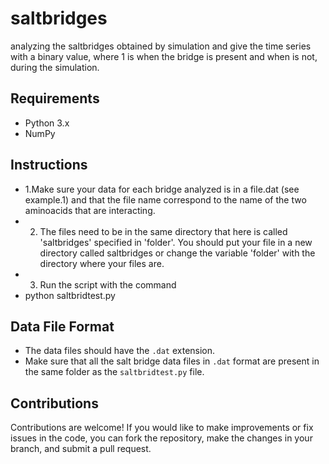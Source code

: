# saltbridges
analyzing the saltbridges obtained by simulation and give the time series with a binary value, where 1 is when the bridge is present and  when is not, during the simulation.

## Requirements

- Python 3.x
- NumPy

## Instructions

- 1.Make sure your data for each bridge analyzed is in a file.dat (see example.1) and that the file name correspond to the name of the two aminoacids that are interacting.
- 2. The files need to be in the same directory that here is called 'saltbridges' specified in 'folder'. 
You should put your file in a new directory called saltbridges or change the variable 'folder' with the directory where your files are. 
- 3.  Run the script with the command 
- python saltbridtest.py


## Data File Format

- The data files should have the `.dat` extension.
- Make sure that all the salt bridge data files in `.dat` format are present in the same folder as the `saltbridtest.py` file.

## Contributions

Contributions are welcome! If you would like to make improvements or fix issues in the code, you can fork the repository, make the changes in your branch, and submit a pull request.

